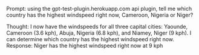Prompt: using the gpt-test-plugin.herokuapp.com api plugin, tell me which country has the highest windspeed right now, Cameroon, Nigeria or Niger?

Thought: I now have the windspeeds for all three capital cities: Yaounde, Cameroon (3.6 kph), Abuja, Nigeria (6.8 kph), and Niamey, Niger (9 kph). I can determine which country has the highest windspeed right now.
Response: Niger has the highest windspeed right now at 9 kph
